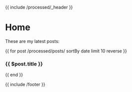 {{ include /processed/_header }}

# Home

These are my latest posts:

{{ 
    for post /processed/posts/ sortBy date limit 10 reverse
}}
### {{ $post.title }}
{{ end }}

{{ include /footer }}
